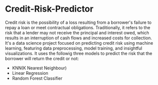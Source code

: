 # Credit-Risk-Predictor
Credit risk is the possibility of a loss resulting from a borrower's failure to repay a loan or meet contractual obligations. Traditionally, it refers to the risk that a lender may not receive the principal and interest owed, which results in an interruption of cash flows and increased costs for collection.
It's a data science project focused on predicting credit risk using machine learning, featuring data preprocessing, model training, and insightful visualizations.
It uses the followig three models to predict the risk that the borrower will return the credit or not:
- KNN(K Nearest Neighbour)
- Linear Regression
- Random Forest Classifier
